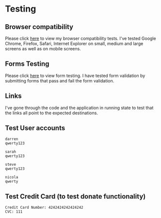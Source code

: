 # Testing

## Browser compatibility

Please click [here](../tests/browserCompatTests) to view my browser compatibility tests. I've tested Google Chrome, Firefox, Safari, Internet Explorer on small, medium and large screens as well as on mobile screens.

## Forms Testing

Please click [here](../tests/formsTest.pdf) to view form testing. I have tested form validation by submitting forms that pass and fail the form validation. 

## Links

I've gone through the code and the application in running state to test that the links all point to the expected destinations.


## Test User accounts

```
darren
qwerty123

sarah
qwerty123

steve
qwerty123

nicola
qwerty
```

## Test Credit Card (to test donate functionality)

```
Credit Card Number: 4242424242424242
CVC: 111
```